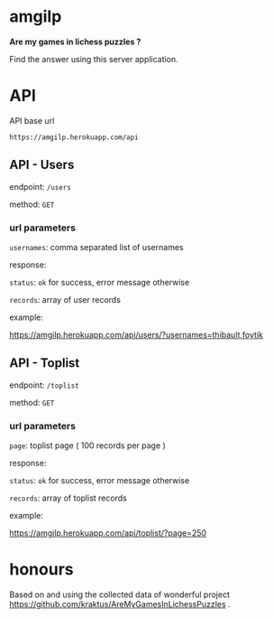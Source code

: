 # amgilp

**Are my games in lichess puzzles ?**

Find the answer using this server application.

# API

API base url

```
https://amgilp.herokuapp.com/api
```

## API - Users

endpoint: `/users`

method: `GET`

### url parameters

`usernames`: comma separated list of usernames

response:

`status`: `ok` for success, error message otherwise

`records`: array of user records

example:

https://amgilp.herokuapp.com/api/users/?usernames=thibault,foytik

## API - Toplist

endpoint: `/toplist`

method: `GET`

### url parameters

`page`: toplist page ( 100 records per page )

response:

`status`: `ok` for success, error message otherwise

`records`: array of toplist records

example:

https://amgilp.herokuapp.com/api/toplist/?page=250

# honours

Based on and using the collected data of wonderful project https://github.com/kraktus/AreMyGamesInLichessPuzzles .

